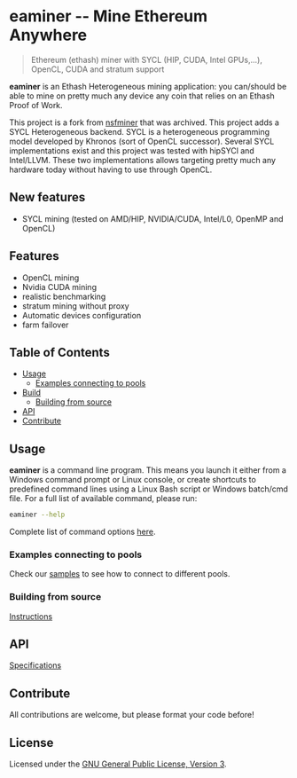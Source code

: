 # eaminer -- Mine Ethereum Anywhere

> Ethereum (ethash) miner with SYCL (HIP, CUDA, Intel GPUs,...), OpenCL, CUDA and stratum support

**eaminer** is an Ethash Heterogeneous mining application: you can/should be able to mine on pretty much any device any coin that relies on an Ethash Proof of Work.

This project is a fork from [nsfminer](https://github.com/no-fee-ethereum-mining/nsfminer) that was archived. This project adds a SYCL Heterogeneous backend. SYCL is a heterogeneous programming model developed by
Khronos (sort of OpenCL successor). Several SYCL implementations exist and this project was tested with hipSYCl and Intel/LLVM. These two implementations allows targeting pretty much any hardware today without having to
use through OpenCL.

## New features

* SYCL mining (tested on AMD/HIP, NVIDIA/CUDA, Intel/L0, OpenMP and OpenCL)

## Features

* OpenCL mining
* Nvidia CUDA mining
* realistic benchmarking
* stratum mining without proxy
* Automatic devices configuration
* farm failover

## Table of Contents

* [Usage](#usage)
    * [Examples connecting to pools](#examples-connecting-to-pools)
* [Build](#build)
    * [Building from source](#building-from-source)
* [API](#api)
* [Contribute](#contribute)

## Usage

**eaminer** is a command line program. This means you launch it either from a Windows command prompt or Linux console, or create shortcuts to predefined command lines using a Linux Bash script or Windows batch/cmd file.
For a full list of available command, please run:

```sh
eaminer --help
```
Complete list of command options [here](docs/Options.md).

### Examples connecting to pools

Check our [samples](docs/POOL_EXAMPLES_ETH.md) to see how to connect to different pools.

### Building from source

[Instructions](docs/BUILD.md)

## API

[Specifications](docs/API_DOCUMENTATION.md)

## Contribute

All contributions are welcome, but please format your code before!

## License

Licensed under the [GNU General Public License, Version 3](LICENSE).
